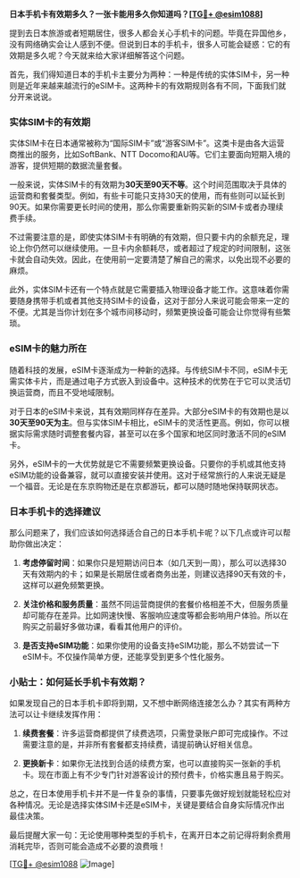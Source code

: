 **日本手机卡有效期多久？一张卡能用多久你知道吗？[[TG💪+ @esim1088](https://t.me/s/esim1088)]**

提到去日本旅游或者短期居住，很多人都会关心手机卡的问题。毕竟在异国他乡，没有网络确实会让人感到不便。但说到日本的手机卡，很多人可能会疑惑：它的有效期是多久呢？今天就来给大家详细解答这个问题。

首先，我们得知道日本的手机卡主要分为两种：一种是传统的实体SIM卡，另一种则是近年来越来越流行的eSIM卡。这两种卡的有效期规则各有不同，下面我们就分开来说说。

### 实体SIM卡的有效期

实体SIM卡在日本通常被称为“国际SIM卡”或“游客SIM卡”。这类卡是由各大运营商推出的服务，比如SoftBank、NTT Docomo和AU等。它们主要面向短期入境的游客，提供短期的数据流量套餐。

一般来说，实体SIM卡的有效期为**30天至90天不等**。这个时间范围取决于具体的运营商和套餐类型。例如，有些卡可能只支持30天的使用，而有些则可以延长到90天。如果你需要更长时间的使用，那么你需要重新购买新的SIM卡或者办理续费手续。

不过需要注意的是，即使实体SIM卡有明确的有效期，但只要卡内的余额充足，理论上你仍然可以继续使用。一旦卡内余额耗尽，或者超过了规定的时间限制，这张卡就会自动失效。因此，在使用前一定要清楚了解自己的需求，以免出现不必要的麻烦。

此外，实体SIM卡还有一个特点就是它需要插入物理设备才能工作。这意味着你需要随身携带手机或者其他支持SIM卡的设备，这对于部分人来说可能会带来一定的不便。尤其是当你计划在多个城市间移动时，频繁更换设备可能会让你觉得有些繁琐。

### eSIM卡的魅力所在

随着科技的发展，eSIM卡逐渐成为一种新的选择。与传统SIM卡不同，eSIM卡无需实体卡片，而是通过电子方式嵌入到设备中。这种技术的优势在于它可以灵活切换运营商，而且不受地域限制。

对于日本的eSIM卡来说，其有效期同样存在差异。大部分eSIM卡的有效期也是以**30天至90天为主**。但与实体SIM卡相比，eSIM卡的灵活性更高。例如，你可以根据实际需求随时调整套餐内容，甚至可以在多个国家和地区同时激活不同的eSIM卡。

另外，eSIM卡的一大优势就是它不需要频繁更换设备。只要你的手机或其他支持eSIM功能的设备兼容，就可以直接安装并使用。这对于经常旅行的人来说无疑是一个福音。无论是在东京购物还是在京都游玩，都可以随时随地保持联网状态。

### 日本手机卡的选择建议

那么问题来了，我们应该如何选择适合自己的日本手机卡呢？以下几点或许可以帮助你做出决定：

1. **考虑停留时间**：如果你只是短期访问日本（如几天到一周），那么可以选择30天有效期内的卡；如果是长期居住或者商务出差，则建议选择90天有效的卡，这样可以避免频繁更换。

2. **关注价格和服务质量**：虽然不同运营商提供的套餐价格相差不大，但服务质量却可能存在差异。比如网速快慢、客服响应速度等都会影响用户体验。所以在购买之前最好多做功课，看看其他用户的评价。

3. **是否支持eSIM功能**：如果你使用的设备支持eSIM功能，那么不妨尝试一下eSIM卡。不仅操作简单方便，还能享受到更多个性化服务。

### 小贴士：如何延长手机卡有效期？

如果发现自己的日本手机卡即将到期，又不想中断网络连接怎么办？其实有两种方法可以让卡继续发挥作用：

1. **续费套餐**：许多运营商都提供了续费选项，只需登录账户即可完成操作。不过需要注意的是，并非所有套餐都支持续费，请提前确认好相关信息。

2. **更换新卡**：如果你无法找到合适的续费方案，也可以直接购买一张新的手机卡。现在市面上有不少专门针对游客设计的预付费卡，价格实惠且易于购买。

总之，在日本使用手机卡并不是一件复杂的事情，只要事先做好规划就能轻松应对各种情况。无论是选择实体SIM卡还是eSIM卡，关键是要结合自身实际情况作出最佳决策。

最后提醒大家一句：无论使用哪种类型的手机卡，在离开日本之前记得将剩余费用消耗完毕，否则可能会造成不必要的浪费哦！

[[TG💪+ @esim1088](https://t.me/s/esim1088) ![Image](https://i.postimg.cc/4NQfJmqS/Snipaste-2025-05-13-00-14-12.png)]